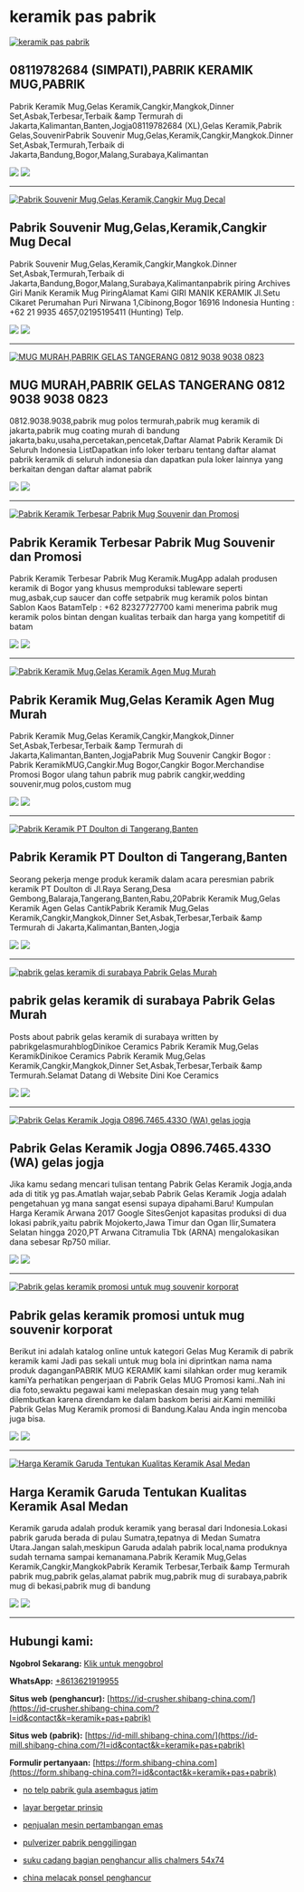 # keramik pas pabrik

<a href="https://swt.shibang-china.com/?l=id&img&k=keramik+pas+pabrik" target="_blank">![keramik pas pabrik](http://static.shibang-china.com/all-800x300/8.jpg)</a>

## 08119782684 (SIMPATI),PABRIK KERAMIK MUG,PABRIK
Pabrik Keramik Mug,Gelas Keramik,Cangkir,Mangkok,Dinner Set,Asbak,Terbesar,Terbaik &amp Termurah di Jakarta,Kalimantan,Banten,Jogja08119782684 (XL),Gelas Keramik,Pabrik Gelas,SouvenirPabrik Souvenir Mug,Gelas,Keramik,Cangkir,Mangkok.Dinner Set,Asbak,Termurah,Terbaik di Jakarta,Bandung,Bogor,Malang,Surabaya,Kalimantan


<a href="https://whatsapp.shibangsoft.com/WhatsApp.php" target="_blank" title="WhatsApp">![](http://static.shibang-china.com/icon/whatsapp.png)</a> <a href="https://swt.shibang-china.com/?l=id&icon&k=keramik+pas+pabrik" target="_blank">![](http://static.shibang-china.com/icon/chat-id.png)</a>

---

<a href="https://swt.shibang-china.com/?l=id&img&k=keramik+pas+pabrik" target="_blank">![Pabrik Souvenir Mug,Gelas,Keramik,Cangkir Mug Decal](http://static.shibang-china.com/all-800x300/534.jpg)</a>

## Pabrik Souvenir Mug,Gelas,Keramik,Cangkir Mug Decal
Pabrik Souvenir Mug,Gelas,Keramik,Cangkir,Mangkok.Dinner Set,Asbak,Termurah,Terbaik di Jakarta,Bandung,Bogor,Malang,Surabaya,Kalimantanpabrik piring Archives Giri Manik Keramik Mug PiringAlamat Kami GIRI MANIK KERAMIK Jl.Setu Cikaret Perumahan Puri Nirwana 1,Cibinong,Bogor 16916 Indonesia Hunting : +62 21 9935 4657,02195195411 (Hunting) Telp.


<a href="https://whatsapp.shibangsoft.com/WhatsApp.php" target="_blank" title="WhatsApp">![](http://static.shibang-china.com/icon/whatsapp.png)</a> <a href="https://swt.shibang-china.com/?l=id&icon&k=keramik+pas+pabrik" target="_blank">![](http://static.shibang-china.com/icon/chat-id.png)</a>

---

<a href="https://swt.shibang-china.com/?l=id&img&k=keramik+pas+pabrik" target="_blank">![MUG MURAH,PABRIK GELAS TANGERANG 0812 9038 9038 0823](http://static.shibang-china.com/all-800x300/1288.jpg)</a>

## MUG MURAH,PABRIK GELAS TANGERANG 0812 9038 9038 0823
0812.9038.9038,pabrik mug polos termurah,pabrik mug keramik di jakarta,pabrik mug coating murah di bandung jakarta,baku,usaha,percetakan,pencetak,Daftar Alamat Pabrik Keramik Di Seluruh Indonesia ListDapatkan info loker terbaru tentang daftar alamat pabrik keramik di seluruh indonesia dan dapatkan pula loker lainnya yang berkaitan dengan daftar alamat pabrik


<a href="https://whatsapp.shibangsoft.com/WhatsApp.php" target="_blank" title="WhatsApp">![](http://static.shibang-china.com/icon/whatsapp.png)</a> <a href="https://swt.shibang-china.com/?l=id&icon&k=keramik+pas+pabrik" target="_blank">![](http://static.shibang-china.com/icon/chat-id.png)</a>

---

<a href="https://swt.shibang-china.com/?l=id&img&k=keramik+pas+pabrik" target="_blank">![Pabrik Keramik Terbesar Pabrik Mug Souvenir dan Promosi](http://static.shibang-china.com/all-800x300/84.jpg)</a>

## Pabrik Keramik Terbesar Pabrik Mug Souvenir dan Promosi
Pabrik Keramik Terbesar Pabrik Mug Keramik.MugApp adalah produsen keramik di Bogor yang khusus memproduksi tableware seperti mug,asbak,cup saucer dan coffe setpabrik mug keramik polos bintan Sablon Kaos BatamTelp : +62 82327727700 kami menerima pabrik mug keramik polos bintan dengan kualitas terbaik dan harga yang kompetitif di batam


<a href="https://whatsapp.shibangsoft.com/WhatsApp.php" target="_blank" title="WhatsApp">![](http://static.shibang-china.com/icon/whatsapp.png)</a> <a href="https://swt.shibang-china.com/?l=id&icon&k=keramik+pas+pabrik" target="_blank">![](http://static.shibang-china.com/icon/chat-id.png)</a>

---

<a href="https://swt.shibang-china.com/?l=id&img&k=keramik+pas+pabrik" target="_blank">![Pabrik Keramik Mug,Gelas Keramik Agen Mug Murah](http://static.shibang-china.com/all-800x300/8.jpg)</a>

## Pabrik Keramik Mug,Gelas Keramik Agen Mug Murah
Pabrik Keramik Mug,Gelas Keramik,Cangkir,Mangkok,Dinner Set,Asbak,Terbesar,Terbaik &amp Termurah di Jakarta,Kalimantan,Banten,JogjaPabrik Mug Souvenir Cangkir Bogor : Pabrik KeramikMUG,Cangkir.Mug Bogor,Cangkir Bogor.Merchandise Promosi Bogor ulang tahun pabrik mug pabrik cangkir,wedding souvenir,mug polos,custom mug


<a href="https://whatsapp.shibangsoft.com/WhatsApp.php" target="_blank" title="WhatsApp">![](http://static.shibang-china.com/icon/whatsapp.png)</a> <a href="https://swt.shibang-china.com/?l=id&icon&k=keramik+pas+pabrik" target="_blank">![](http://static.shibang-china.com/icon/chat-id.png)</a>

---

<a href="https://swt.shibang-china.com/?l=id&img&k=keramik+pas+pabrik" target="_blank">![Pabrik Keramik PT Doulton di Tangerang,Banten](http://static.shibang-china.com/all-800x300/333.jpg)</a>

## Pabrik Keramik PT Doulton di Tangerang,Banten
Seorang pekerja menge produk keramik dalam acara peresmian pabrik keramik PT Doulton di Jl.Raya Serang,Desa Gembong,Balaraja,Tangerang,Banten,Rabu,20Pabrik Keramik Mug,Gelas Keramik Agen Gelas CantikPabrik Keramik Mug,Gelas Keramik,Cangkir,Mangkok,Dinner Set,Asbak,Terbesar,Terbaik &amp Termurah di Jakarta,Kalimantan,Banten,Jogja


<a href="https://whatsapp.shibangsoft.com/WhatsApp.php" target="_blank" title="WhatsApp">![](http://static.shibang-china.com/icon/whatsapp.png)</a> <a href="https://swt.shibang-china.com/?l=id&icon&k=keramik+pas+pabrik" target="_blank">![](http://static.shibang-china.com/icon/chat-id.png)</a>

---

<a href="https://swt.shibang-china.com/?l=id&img&k=keramik+pas+pabrik" target="_blank">![pabrik gelas keramik di surabaya Pabrik Gelas Murah](http://static.shibang-china.com/all-800x300/678.jpg)</a>

## pabrik gelas keramik di surabaya Pabrik Gelas Murah
Posts about pabrik gelas keramik di surabaya written by pabrikgelasmurahblogDinikoe Ceramics Pabrik Keramik Mug,Gelas KeramikDinikoe Ceramics Pabrik Keramik Mug,Gelas Keramik,Cangkir,Mangkok,Dinner Set,Asbak,Terbesar,Terbaik &amp Termurah.Selamat Datang di Website Dini Koe Ceramics


<a href="https://whatsapp.shibangsoft.com/WhatsApp.php" target="_blank" title="WhatsApp">![](http://static.shibang-china.com/icon/whatsapp.png)</a> <a href="https://swt.shibang-china.com/?l=id&icon&k=keramik+pas+pabrik" target="_blank">![](http://static.shibang-china.com/icon/chat-id.png)</a>

---

<a href="https://swt.shibang-china.com/?l=id&img&k=keramik+pas+pabrik" target="_blank">![Pabrik Gelas Keramik Jogja O896.7465.433O (WA) gelas jogja](http://static.shibang-china.com/all-800x300/869.jpg)</a>

## Pabrik Gelas Keramik Jogja O896.7465.433O (WA) gelas jogja
Jika kamu sedang mencari tulisan tentang Pabrik Gelas Keramik Jogja,anda ada di titik yg pas.Amatlah wajar,sebab Pabrik Gelas Keramik Jogja adalah pengetahuan yg mana sangat esensi supaya dipahami.Baru! Kumpulan Harga Keramik Arwana 2017 Google SitesGenjot kapasitas produksi di dua lokasi pabrik,yaitu pabrik Mojokerto,Jawa Timur dan Ogan Ilir,Sumatera Selatan hingga 2020,PT Arwana Citramulia Tbk (ARNA) mengalokasikan dana sebesar Rp750 miliar.


<a href="https://whatsapp.shibangsoft.com/WhatsApp.php" target="_blank" title="WhatsApp">![](http://static.shibang-china.com/icon/whatsapp.png)</a> <a href="https://swt.shibang-china.com/?l=id&icon&k=keramik+pas+pabrik" target="_blank">![](http://static.shibang-china.com/icon/chat-id.png)</a>

---

<a href="https://swt.shibang-china.com/?l=id&img&k=keramik+pas+pabrik" target="_blank">![Pabrik gelas keramik promosi untuk mug souvenir korporat](http://static.shibang-china.com/all-800x300/1073.jpg)</a>

## Pabrik gelas keramik promosi untuk mug souvenir korporat
Berikut ini adalah katalog online untuk kategori Gelas Mug Keramik di pabrik keramik kami Jadi pas sekali untuk mug bola ini diprintkan nama nama produk daganganPABRIK MUG KERAMIK kami silahkan order mug keramik kamiYa perhatikan pengerjaan di Pabrik Gelas MUG Promosi kami..Nah ini dia foto,sewaktu pegawai kami melepaskan desain mug yang telah dilembutkan karena direndam ke dalam baskom berisi air.Kami memiliki Pabrik Gelas Mug Keramik promosi di Bandung.Kalau Anda ingin mencoba juga bisa.


<a href="https://whatsapp.shibangsoft.com/WhatsApp.php" target="_blank" title="WhatsApp">![](http://static.shibang-china.com/icon/whatsapp.png)</a> <a href="https://swt.shibang-china.com/?l=id&icon&k=keramik+pas+pabrik" target="_blank">![](http://static.shibang-china.com/icon/chat-id.png)</a>

---

<a href="https://swt.shibang-china.com/?l=id&img&k=keramik+pas+pabrik" target="_blank">![Harga Keramik Garuda Tentukan Kualitas Keramik Asal Medan](http://static.shibang-china.com/all-800x300/1091.jpg)</a>

## Harga Keramik Garuda Tentukan Kualitas Keramik Asal Medan
Keramik garuda adalah produk keramik yang berasal dari Indonesia.Lokasi pabrik garuda berada di pulau Sumatra,tepatnya di Medan Sumatra Utara.Jangan salah,meskipun Garuda adalah pabrik local,nama produknya sudah ternama sampai kemanamana.Pabrik Keramik Mug,Gelas Keramik,Cangkir,MangkokPabrik Keramik Terbesar,Terbaik &amp Termurah pabrik mug,pabrik gelas,alamat pabrik mug,pabrik mug di surabaya,pabrik mug di bekasi,pabrik mug di bandung


<a href="https://whatsapp.shibangsoft.com/WhatsApp.php" target="_blank" title="WhatsApp">![](http://static.shibang-china.com/icon/whatsapp.png)</a> <a href="https://swt.shibang-china.com/?l=id&icon&k=keramik+pas+pabrik" target="_blank">![](http://static.shibang-china.com/icon/chat-id.png)</a>

---
## Hubungi kami:

**Ngobrol Sekarang:** [Klik untuk mengobrol](https://swt.shibang-china.com?l=id&contact&k=keramik+pas+pabrik)

**WhatsApp:**  [+8613621919955](https://whatsapp.shibangsoft.com/WhatsApp.php)

**Situs web (penghancur):** [https://id-crusher.shibang-china.com/](https://id-crusher.shibang-china.com/?l=id&contact&k=keramik+pas+pabrik)

**Situs web (pabrik):** [https://id-mill.shibang-china.com/](https://id-mill.shibang-china.com/?l=id&contact&k=keramik+pas+pabrik)

**Formulir pertanyaan:** [https://form.shibang-china.com](https://form.shibang-china.com?l=id&contact&k=keramik+pas+pabrik)

* [no telp pabrik gula asembagus jatim](../38/no%20telp%20pabrik%20gula%20asembagus%20jatim.md)

* [layar bergetar prinsip](../35/layar%20bergetar%20prinsip.md)

* [penjualan mesin pertambangan emas](../33/penjualan%20mesin%20pertambangan%20emas.md)

* [pulverizer pabrik penggilingan](../39/pulverizer%20pabrik%20penggilingan.md)

* [suku cadang bagian penghancur allis chalmers 54x74](../35/suku%20cadang%20bagian%20penghancur%20allis%20chalmers%2054x74.md)

* [china melacak ponsel penghancur](../38/china%20melacak%20ponsel%20penghancur.md)